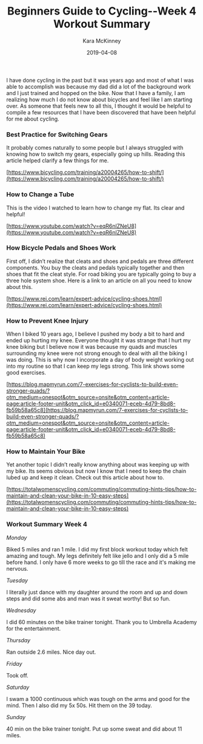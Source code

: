 ﻿---
layout: post
title: Beginners Guide to Cycling--Week 4 Workout Summary
date: 2019-04-08
author: Kara McKinney
page: post-single
description: Links to essential information as you begin road biking.
featured-image: Karabicyclebricks.JPG
featured-image-alt: road bike against brick wall
categories: [triathlon]
comments: true
---

I have done cycling in the past but it was years ago and most of what I was able to accomplish was because my dad did a lot of the background work and I just trained and hopped on the bike. Now that I have a family, I am realizing how much I do not know about bicycles and feel like I am starting over. As someone that feels new to all this, I thought it would be helpful to compile a few resources that I have been discovered that have been helpful for me about cycling.

  

### Best Practice for Switching Gears 

  

It probably comes naturally to some people but I always struggled with knowing how to switch my gears, especially going up hills. Reading this article helped clarify a few things for me.

[https://www.bicycling.com/training/a20004265/how-to-shift/](https://www.bicycling.com/training/a20004265/how-to-shift/)

  

### How to Change a Tube

  

This is the video I watched to learn how to change my flat. Its clear and helpful!

[https://www.youtube.com/watch?v=eqR6nlZNeU8](https://www.youtube.com/watch?v=eqR6nlZNeU8)

  

### How Bicycle Pedals and Shoes Work

  

First off, I didn’t realize that cleats and shoes and pedals are three different components. You buy the cleats and pedals typically together and then shoes that fit the cleat style. For road biking you are typically going to buy a three hole system shoe. Here is a link to an article on all you need to know about this.

[https://www.rei.com/learn/expert-advice/cycling-shoes.html](https://www.rei.com/learn/expert-advice/cycling-shoes.html)

  

### How to Prevent Knee Injury

  

When I biked 10 years ago, I believe I pushed my body a bit to hard and ended up hurting my knee. Everyone thought it was strange that I hurt my knee biking but I believe now it was because my quads and muscles surrounding my knee were not strong enough to deal with all the biking I was doing. This is why now I incorporate a day of body weight working out into my routine so that I can keep my legs strong. This link shows some good exercises.

[https://blog.mapmyrun.com/7-exercises-for-cyclists-to-build-even-stronger-quads/?otm_medium=onespot&otm_source=onsite&otm_content=article-page:article-footer-unit&otm_click_id=e0340071-eceb-4d79-8bd8-fb59b58a65c8](https://blog.mapmyrun.com/7-exercises-for-cyclists-to-build-even-stronger-quads/?otm_medium=onespot&otm_source=onsite&otm_content=article-page:article-footer-unit&otm_click_id=e0340071-eceb-4d79-8bd8-fb59b58a65c8)

  

### How to Maintain Your Bike

  

Yet another topic I didn’t really know anything about was keeping up with my bike. Its seems obvious but now I know that I need to keep the chain lubed up and keep it clean. Check out this article about how to.

[https://totalwomenscycling.com/commuting/commuting-hints-tips/how-to-maintain-and-clean-your-bike-in-10-easy-steps](https://totalwomenscycling.com/commuting/commuting-hints-tips/how-to-maintain-and-clean-your-bike-in-10-easy-steps)

  
  

### Workout Summary Week 4

  

_Monday_ 

Biked 5 miles and ran 1 mile. I did my first block workout today which felt amazing and tough. My legs definitely felt like jello and I only did a 5 mile before hand. I only have 6 more weeks to go till the race and it's making me nervous.

  

_Tuesday_

I literally just dance with my daughter around the room and up and down steps and did some abs and man was it sweat worthy! But so fun.

  

_Wednesday_

I did 60 minutes on the bike trainer tonight. Thank you to Umbrella Academy for the entertainment.

  

_Thursday_

Ran outside 2.6 miles. Nice day out.

  

_Friday_

Took off.

  

_Saturday_

I swam a 1000 continuous which was tough on the arms and good for the mind. Then I also did my 5x 50s. Hit them on the 39 today.

  

_Sunday_

40 min on the bike trainer tonight. Put up some sweat and did about 11 miles.
